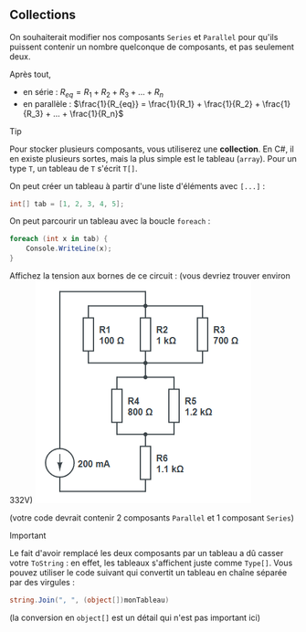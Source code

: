 ## Collections

On souhaiterait modifier nos composants `Series` et `Parallel` pour qu'ils puissent contenir un nombre quelconque de composants, et pas seulement deux.

Après tout, 
- en série : $R_{eq} = R_1 + R_2 + R_3 + ... + R_n$
- en parallèle : $\frac{1}{R_{eq}} = \frac{1}{R_1} + \frac{1}{R_2} + \frac{1}{R_3} + ... + \frac{1}{R_n}$

> [!TIP]
> Pour stocker plusieurs composants, vous utiliserez une **collection**. En C#, il en existe plusieurs sortes, mais la plus simple est le tableau (`array`). Pour un type `T`, un tableau de `T` s'écrit `T[]`.
>
> On peut créer un tableau à partir d'une liste d'éléments avec `[...]` :
> ```csharp
> int[] tab = [1, 2, 3, 4, 5];
> ```
> On peut parcourir un tableau avec la boucle `foreach` :
> ```csharp
> foreach (int x in tab) {
>     Console.WriteLine(x);
> }
> ```

Affichez la tension aux bornes de ce circuit : (vous devriez trouver environ $332 \mathrm{V}$)
![](images/pyramid.png)

(votre code devrait contenir 2 composants `Parallel` et 1 composant `Series`)

> [!IMPORTANT]
> Le fait d'avoir remplacé les deux composants par un tableau a dû casser votre `ToString` : en effet, les tableaux s'affichent juste comme `Type[]`. Vous pouvez utiliser le code suivant qui convertit un tableau en chaîne séparée par des virgules :
> ```csharp
> string.Join(", ", (object[])monTableau)
> ```
> (la conversion en `object[]` est un détail qui n'est pas important ici)

